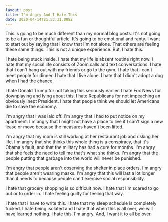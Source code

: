 ```yaml
---
layout: post
title: I'm Angry And I Hate This
date: 2020-04-14T21:53:31.008Z
---
```

This is going to be much different than my normal blog posts. It's not going to be a fun or thoughtful article. It's going to be emotional and ranty. I want to start out by saying that I know that I'm not alone. That others are feeling these same things. This is not a unique experience. But, I hate this.

I hate being stuck inside. I hate that my life is absent routine right now. I hate that my social life consists of Zoom calls and text conversations. I hate that I can't hang out with my friends or go to the gym. I hate that I can't meet people for dinner. I hate that I live alone. I hate that I didn't adopt a dog when I had the chance. 

I hate Donald Trump for not taking this seriously earlier. I hate Fox News for downplaying and lying about this. I hate Republicans for not impeaching an obviously inept President. I hate that people think we should let Americans die to save the economy. 

I'm angry that I was laid off. I'm angry that I had to put notice on my apartment.  I'm angry that I might not have a place to live if I can't sign a new lease or move because the measures haven't been lifted. 

I'm angry that my mom is still working at her restaurant job and risking her life. I'm angry that she thinks this whole thing is a conspiracy, that it's Obama's fault, and that the military has had a cure for months. I'm angry that she feels the need to tell me that's what she thinks. I'm angry that the people putting that garbage into the world will never be punished.

I'm angry that people aren't observing the shelter in place orders. I'm angry that people aren't wearing masks. I'm angry that this will last a lot longer than it needs to because people can't exercise social responsibility. 

I hate that grocery shopping is so difficult now. I hate that I'm scared to go out or to order in. I hate feeling guilty for feeling that way.

I hate that I have to write this. I hate that my sleep schedule is completely fucked. I hate being isolated and I hate that when this is all over, we will have learned nothing. I hate this. I'm angry. And, I want it to all be over.